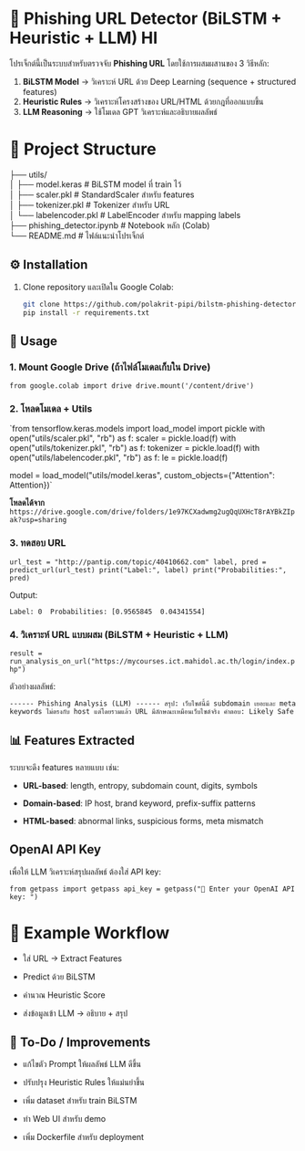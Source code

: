 # 🔎 Phishing URL Detector (BiLSTM + Heuristic + LLM) HI

โปรเจ็กต์นี้เป็นระบบสำหรับตรวจจับ **Phishing URL** โดยใช้การผสมผสานของ 3 วิธีหลัก:
1. **BiLSTM Model** → วิเคราะห์ URL ด้วย Deep Learning (sequence + structured features)
2. **Heuristic Rules** → วิเคราะห์โครงสร้างของ URL/HTML ด้วยกฎที่ออกแบบขึ้น
3. **LLM Reasoning** → ใช้โมเดล GPT วิเคราะห์และอธิบายผลลัพธ์


# 📂 Project Structure

├── utils/  
│ ├── model.keras # BiLSTM model ที่ train ไว้  
│ ├── scaler.pkl # StandardScaler สำหรับ features  
│ ├── tokenizer.pkl # Tokenizer สำหรับ URL  
│ └── labelencoder.pkl # LabelEncoder สำหรับ mapping labels  
├── phishing_detector.ipynb # Notebook หลัก (Colab)  
└── README.md # ไฟล์แนะนำโปรเจ็กต์


## ⚙️ Installation

1. Clone repository และเปิดใน Google Colab:
   ```bash
   git clone https://github.com/polakrit-pipi/bilstm-phishing-detector.git
   pip install -r requirements.txt

## 🚀 Usage

### 1. Mount Google Drive (ถ้าไฟล์โมเดลเก็บใน Drive)

`from google.colab import drive
drive.mount('/content/drive')`

### 2. โหลดโมเดล + Utils

`from tensorflow.keras.models import load_model import pickle with  open("utils/scaler.pkl", "rb") as f:
    scaler = pickle.load(f) with  open("utils/tokenizer.pkl", "rb") as f:
    tokenizer = pickle.load(f) with  open("utils/labelencoder.pkl", "rb") as f:
    le = pickle.load(f)

model = load_model("utils/model.keras", custom_objects={"Attention": Attention})` 

**โหลดได้จาก**
`https://drive.google.com/drive/folders/1e97KCXadwmg2ugQqUXHcT8rAYBkZIpak?usp=sharing` 


### 3. ทดสอบ URL

`url_test = "http://pantip.com/topic/40410662.com" label, pred = predict_url(url_test) print("Label:", label) print("Probabilities:", pred)` 

Output:

`Label: 0  Probabilities: [0.9565845  0.04341554]` 

### 4. วิเคราะห์ URL แบบผสม (BiLSTM + Heuristic + LLM)

`result = run_analysis_on_url("https://mycourses.ict.mahidol.ac.th/login/index.php")` 

ตัวอย่างผลลัพธ์:

`------ Phishing Analysis (LLM) ------ สรุป: เว็บไซต์นี้มี subdomain เยอะและ meta keywords ไม่ตรงกับ host แต่โดยรวมแล้ว URL มีลักษณะเหมือนเว็บไซต์จริง คำตอบ: Likely Safe`

## 📊 Features Extracted

ระบบจะดึง features หลายแบบ เช่น:

-   **URL-based**: length, entropy, subdomain count, digits, symbols
    
-   **Domain-based**: IP host, brand keyword, prefix-suffix patterns
    
-   **HTML-based**: abnormal links, suspicious forms, meta mismatch

## OpenAI API Key
เพื่อให้ LLM วิเคราะห์สรุปผลลัพธ์ ต้องใส่ API key:

`from getpass import getpass
api_key = getpass("🔑 Enter your OpenAI API key: ")`


# 📝 Example Workflow


-   ใส่ URL → Extract Features
    
-   Predict ด้วย BiLSTM
    
-   คำนวณ Heuristic Score
    
-   ส่งข้อมูลเข้า LLM → อธิบาย + สรุป

## 📌 To-Do / Improvements

-   แก้ไขตัว Prompt ให้ผลลัพธ์ LLM ดีขึ้น
-   ปรับปรุง Heuristic Rules ให้แม่นยำขึ้น
    
-   เพิ่ม dataset สำหรับ train BiLSTM
    
-   ทำ Web UI สำหรับ demo
    
-   เพิ่ม Dockerfile สำหรับ deployment

    
